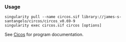 ### Usage

```
singularity pull --name circos.sif library://james-s-santangelo/circos/circos_v0.69-9
singularity exec circos.sif circos [options]
```

See [Cicos](http://circos.ca/documentation/) for program documentation.
